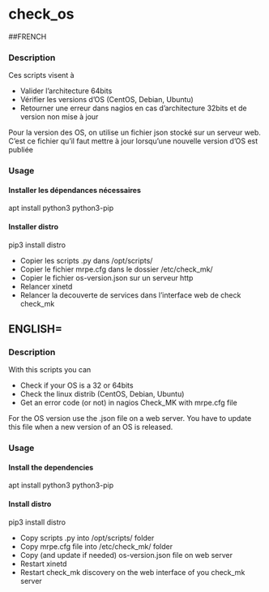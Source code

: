 # check_os

##FRENCH

### Description
Ces scripts visent à

* Valider l’architecture 64bits
* Vérifier les versions d’OS (CentOS, Debian, Ubuntu)
* Retourner une erreur dans nagios en cas d’architecture 32bits et de version non mise à jour

Pour la version des OS, on utilise un fichier json stocké sur un serveur web. C’est ce fichier qu’il faut mettre à jour lorsqu’une nouvelle version d’OS est publiée

### Usage

#### Installer les dépendances nécessaires 
 apt install python3 python3-pip 
 
#### Installer distro 
 pip3 install distro

* Copier les scripts .py dans /opt/scripts/ 
* Copier le fichier mrpe.cfg dans le dossier /etc/check_mk/ 
* Copier le fichier os-version.json sur un serveur http
* Relancer xinetd 
* Relancer la decouverte de services dans l’interface web de check check_mk



## ENGLISH=

### Description
With this scripts you can 

 * Check if your OS is a 32 or 64bits
 * Check the linux distrib (CentOS, Debian, Ubuntu)
 * Get an error code (or not) in nagios Check_MK with mrpe.cfg file

For the OS version use the .json file on a web server. You have to update this file when a new version of an OS is released.


### Usage

#### Install the dependencies
 apt install python3 python3-pip
 
#### Install distro 
 pip3 install distro

* Copy scripts .py into /opt/scripts/ folder
* Copy mrpe.cfg file into /etc/check_mk/ folder
* Copy (and update if needed) os-version.json file on web server
* Restart xinetd 
* Restart check_mk discovery on the web interface of you check_mk server
